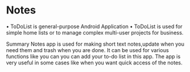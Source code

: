# Notes
•	ToDoList is general-purpose Android Application
•	ToDoList is used for simple home lists or to manage complex multi-user projects for business.

Summary
Notes app is used for making short text notes,update when you need them and trash when you are done. It can be used for various functions like you can you can add your to-do list in this app. The app is very useful in some cases like when you want quick access of the notes.
